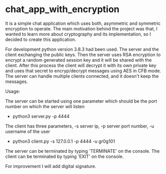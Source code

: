 # chat_app_with_encryption
It is a simple chat application which uses both, asymmetric and symmetric encryption to operate. The main motivation behind the project was that, I wanted to learn more about cryptography and its implementation, so I decided to create this application.

For development python version 3.8.3 had been used. The server and the client exchanging the public keys. Then the server uses RSA encryption to encrypt a random generated session key and it will be shared with the client. After this process the client will decrypt it with its own private key and uses that secret to encryp/decrypt messages using AES in CFB mode. The server can handle multiple clients connected, and it doesn't keep the messages.

Usage:

The server can be started using one parameter which should be the port number on which the server will listen
- python3 server.py -p 4444

The client has three parameters, -s server ip, -p server port number, -u username of the user
- python3 client.py -s 127.0.0.1 -p 4444 -u gr0g101

The server can be terminated by typing 'TERMINATE' on the console.
The client can be terminated by typing 'EXIT' on the console.

For improvement I will add digital signature.
